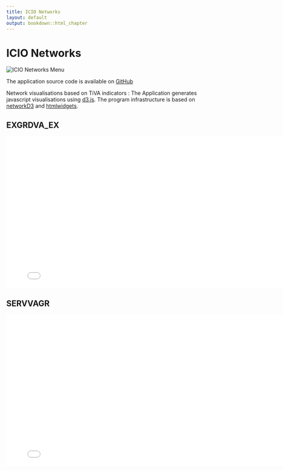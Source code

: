 ```yaml
---
title: ICIO Networks
layout: default
output: bookdown::html_chapter
---
```


# ICIO Networks

<img src="diagrams/icioNet.png" alt="ICIO Networks Menu"/>

The application source code is available on
[GitHub](https://github.com/bowerth/desk/blob/master/inst/industry/tools/indic/icioNet.R)

Network visualisations based on TiVA indicators
:   The Application generates javascript visualisations using [d3.js](d3js.org). The program infrastructure is based on [networkD3](https://github.com/christophergandrud/networkD3/) and [htmlwidgets](https://github.com/ramnathv/htmlwidgets).

## EXGRDVA_EX

<iframe src="/figures/d3_icioIndic/exgrdvaex" marginwidth="0" marginheight="0" scrolling="no" width="800" height="400" frameborder="0"></iframe>

## SERVVAGR

<iframe src="/figures/d3_icioIndic/servvagr" marginwidth="0" marginheight="0" scrolling="no" width="800" height="400" frameborder="0"></iframe>

